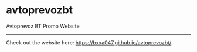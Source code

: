 # avtoprevozbt
Avtoprevoz BT Promo Website

____________________________________

Check out the website here: 
https://bxxa047.github.io/avtoprevozbt/
